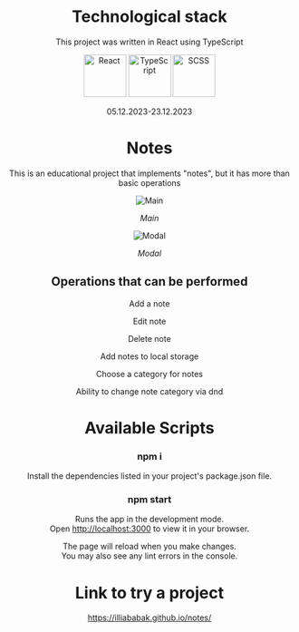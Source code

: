 <div align="center">

# Technological stack

This project was written in React using TypeScript

<img src="https://cdn.freebiesupply.com/logos/large/2x/react-1-logo-png-transparent.png" alt="React" width="75" height="75" style="object-fit: cover;">
<img src="https://static-00.iconduck.com/assets.00/typescript-icon-icon-1024x1024-vh3pfez8.png" alt="TypeScript" width="75" height="75" style="object-fit: cover;">
<img src="https://cdn-icons-png.flaticon.com/512/5968/5968358.png" alt="SCSS" width="75" height="75" style="object-fit: cover;">

05.12.2023-23.12.2023

# Notes

This is an educational project that implements "notes", but it has more than basic operations

![Main](https://docs.google.com/uc?id=1ZdoxlXA_TtuZPFizm68inRmVsZsuqvKp)

<i>Main</i>

![Modal](https://docs.google.com/uc?id=1Pur8eJUBxgGeatu_QtmxV2yxgF3vpQTS)

<i>Modal</i>

## Operations that can be performed

<p>Add a note</p>
<p>Edit note</p>
<p>Delete note</p>
<p>Add notes to local storage</p>
<p>Choose a category for notes</p>
<p>Ability to change note category via dnd</p>

# Available Scripts

### npm i

Install the dependencies listed in your project's package.json file.

### npm start

Runs the app in the development mode.\
Open [http://localhost:3000](http://localhost:3000) to view it in your browser.

The page will reload when you make changes.\
You may also see any lint errors in the console.

# Link to try a project

https://illiababak.github.io/notes/

</div>
